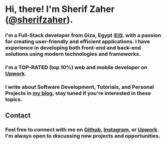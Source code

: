 # Hi, there! I'm Sherif Zaher ([@sherifzaher][GITHUB_LINK]).

### I'm a Full-Stack developer from Giza, Egypt 🇪🇬. with a passion for creating user-friendly and efficient applications. I have experience in developing both front-end and back-end solutions using modern technologies and frameworks.

### I'm a TOP-RATED (top 10%) web and mobile developer on [Upwork][UPWORK_LINK].

### I write about Software Development, Tutorials, and Personal Projects in [my blog][BLOG_LINK], stay tuned if you're interested in these topics.

## Contact
### Feel free to connect with me on [Github][GITHUB_LINK], [Instagram][INSTA_LINK], or [Upwork][UPWORK_LINK]. I'm always open to discussing new projects and opportunities.


[GITHUB_LINK]: https://github.com/sherifzaher
[UPWORK_LINK]: https://www.upwork.com/freelancers/~01436fa1d44936bfdd
[INSTA_LINK]: https://instagram.com/sherifzaherr
[BLOG_LINK]: https://modern-portfolio-five.vercel.app/

